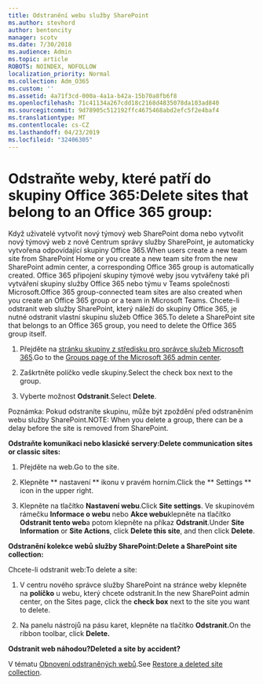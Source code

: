```yaml
---
title: Odstranění webu služby SharePoint
ms.author: stevhord
author: bentoncity
manager: scotv
ms.date: 7/30/2018
ms.audience: Admin
ms.topic: article
ROBOTS: NOINDEX, NOFOLLOW
localization_priority: Normal
ms.collection: Adm_O365
ms.custom: ''
ms.assetid: 4a71f3cd-000a-4a1a-b42a-15b70a8fb6f8
ms.openlocfilehash: 71c41134a267cdd18c2168d4835078da103ad840
ms.sourcegitcommit: 9d78905c512192ffc4675468abd2efc5f2e4baf4
ms.translationtype: MT
ms.contentlocale: cs-CZ
ms.lasthandoff: 04/23/2019
ms.locfileid: "32406305"
---
```

# <a name="delete-sites-that-belong-to-an-office-365-group"></a><span data-ttu-id="42eba-102">Odstraňte weby, které patří do skupiny Office 365:</span><span class="sxs-lookup"><span data-stu-id="42eba-102">Delete sites that belong to an Office 365 group:</span></span>

<span data-ttu-id="42eba-103">Když uživatelé vytvořit nový týmový web SharePoint doma nebo vytvořit nový týmový web z nové Centrum správy služby SharePoint, je automaticky vytvořena odpovídající skupiny Office 365.</span><span class="sxs-lookup"><span data-stu-id="42eba-103">When users create a new team site from SharePoint Home or you create a new team site from the new SharePoint admin center, a corresponding Office 365 group is automatically created.</span></span> <span data-ttu-id="42eba-104">Office 365 připojení skupiny týmové weby jsou vytvářeny také při vytváření skupiny služby Office 365 nebo týmu v Teams společnosti Microsoft.</span><span class="sxs-lookup"><span data-stu-id="42eba-104">Office 365 group-connected team sites are also created when you create an Office 365 group or a team in Microsoft Teams.</span></span> <span data-ttu-id="42eba-105">Chcete-li odstranit web služby SharePoint, který náleží do skupiny Office 365, je nutné odstranit vlastní skupinu služeb Office 365.</span><span class="sxs-lookup"><span data-stu-id="42eba-105">To delete a SharePoint site that belongs to an Office 365 group, you need to delete the Office 365 group itself.</span></span> 
  
1. <span data-ttu-id="42eba-106">Přejděte na [stránku skupiny z středisku pro správce služeb Microsoft 365](https://portal.office.com/adminportal/home#/groups).</span><span class="sxs-lookup"><span data-stu-id="42eba-106">Go to the [Groups page of the Microsoft 365 admin center](https://portal.office.com/adminportal/home#/groups).</span></span>
    
2. <span data-ttu-id="42eba-107">Zaškrtněte políčko vedle skupiny.</span><span class="sxs-lookup"><span data-stu-id="42eba-107">Select the check box next to the group.</span></span>
    
3. <span data-ttu-id="42eba-108">Vyberte možnost **Odstranit**.</span><span class="sxs-lookup"><span data-stu-id="42eba-108">Select **Delete**.</span></span>
    
<span data-ttu-id="42eba-109">Poznámka: Pokud odstraníte skupinu, může být zpoždění před odstraněním webu služby SharePoint.</span><span class="sxs-lookup"><span data-stu-id="42eba-109">NOTE: When you delete a group, there can be a delay before the site is removed from SharePoint.</span></span>
  
<span data-ttu-id="42eba-110">**Odstraňte komunikaci nebo klasické servery:**</span><span class="sxs-lookup"><span data-stu-id="42eba-110">**Delete communication sites or classic sites:**</span></span>

1. <span data-ttu-id="42eba-111">Přejděte na web.</span><span class="sxs-lookup"><span data-stu-id="42eba-111">Go to the site.</span></span>
  
2. <span data-ttu-id="42eba-112">Klepněte \*\* nastavení \*\* ikonu v pravém horním.</span><span class="sxs-lookup"><span data-stu-id="42eba-112">Click the \*\* Settings \*\* icon in the upper right.</span></span> 
  
3. <span data-ttu-id="42eba-113">Klepněte na tlačítko **Nastavení webu**.</span><span class="sxs-lookup"><span data-stu-id="42eba-113">Click **Site settings**.</span></span> <span data-ttu-id="42eba-114">Ve skupinovém rámečku **Informace o webu** nebo **Akce webu**klepněte na tlačítko **Odstranit tento web**a potom klepněte na příkaz **Odstranit**.</span><span class="sxs-lookup"><span data-stu-id="42eba-114">Under **Site Information** or **Site Actions**, click **Delete this site**, and then click **Delete**.</span></span>
  
<span data-ttu-id="42eba-115">**Odstranění kolekce webů služby SharePoint:**</span><span class="sxs-lookup"><span data-stu-id="42eba-115">**Delete a SharePoint site collection:**</span></span>

<span data-ttu-id="42eba-116">Chcete-li odstranit web:</span><span class="sxs-lookup"><span data-stu-id="42eba-116">To delete a site:</span></span>
  
1. <span data-ttu-id="42eba-117">V centru nového správce služby SharePoint na stránce weby klepněte na **políčko** u webu, který chcete odstranit.</span><span class="sxs-lookup"><span data-stu-id="42eba-117">In the new SharePoint admin center, on the Sites page, click the **check box** next to the site you want to delete.</span></span> 
    
2. <span data-ttu-id="42eba-118">Na panelu nástrojů na pásu karet, klepněte na tlačítko **Odstranit.**</span><span class="sxs-lookup"><span data-stu-id="42eba-118">On the ribbon toolbar, click **Delete.**</span></span>
    
<span data-ttu-id="42eba-119">**Odstranit web náhodou?**</span><span class="sxs-lookup"><span data-stu-id="42eba-119">**Deleted a site by accident?**</span></span>

<span data-ttu-id="42eba-120">V tématu [Obnovení odstraněných webů](https://go.microsoft.com/fwlink/?linkid=867660).</span><span class="sxs-lookup"><span data-stu-id="42eba-120">See [Restore a deleted site collection](https://go.microsoft.com/fwlink/?linkid=867660).</span></span>
  

